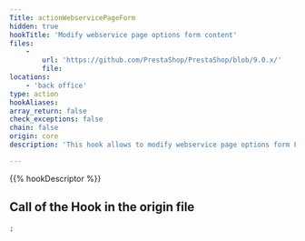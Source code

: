 ```yaml
---
Title: actionWebservicePageForm
hidden: true
hookTitle: 'Modify webservice page options form content'
files:
    -
        url: 'https://github.com/PrestaShop/PrestaShop/blob/9.0.x/'
        file: 
locations:
    - 'back office'
type: action
hookAliases: 
array_return: false
check_exceptions: false
chain: false
origin: core
description: 'This hook allows to modify webservice page options form FormBuilder'

---
```


{{% hookDescriptor %}}

## Call of the Hook in the origin file

```php
;
```
